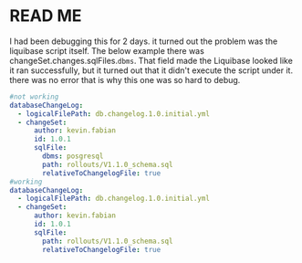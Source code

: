 # READ ME

I had been debugging this for 2 days. it turned out the problem was the liquibase script itself.
The below example there was changeSet.changes.sqlFiles.`dbms`. That field made the Liquibase looked like it ran
successfully,
but it turned out that it didn't execute the script under it. there was no error that is why this one was so hard to
debug.

```yml
#not working
databaseChangeLog:
  - logicalFilePath: db.changelog.1.0.initial.yml
  - changeSet:
      author: kevin.fabian
      id: 1.0.1
      sqlFile:
        dbms: posgresql
        path: rollouts/V1.1.0_schema.sql
        relativeToChangelogFile: true
#working        
databaseChangeLog:
  - logicalFilePath: db.changelog.1.0.initial.yml
  - changeSet:
      author: kevin.fabian
      id: 1.0.1
      sqlFile:
        path: rollouts/V1.1.0_schema.sql
        relativeToChangelogFile: true
```